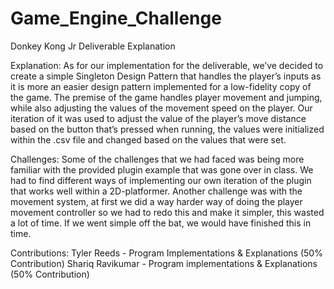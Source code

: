 # Game_Engine_Challenge
 
Donkey Kong Jr Deliverable Explanation

Explanation:
As for our implementation for the deliverable, we’ve decided to create a simple Singleton Design Pattern that handles the player’s inputs as it is more an easier design pattern implemented for a low-fidelity copy of the game. The premise of the game handles player movement and jumping, while also adjusting the values of the movement speed on the player. Our iteration of it was used to adjust the value of the player’s move distance based on the button that’s pressed when running, the values were initialized within the .csv file and changed based on the values that were set.


Challenges:
Some of the challenges that we had faced was being more familiar with the provided plugin example that was gone over in class. We had to find different ways of implementing our own iteration of the plugin that works well within a 2D-platformer. Another challenge was with the movement system, at first we did a way harder way of doing the player movement controller so we had to redo this and make it simpler, this wasted a lot of time. If we went simple off the bat, we would have finished this in time. 

Contributions:
Tyler Reeds - Program Implementations & Explanations (50% Contribution)
Shariq Ravikumar - Program implementations & Explanations (50% Contribution)

